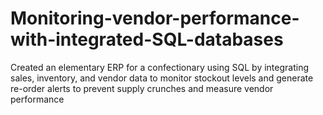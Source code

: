 # Monitoring-vendor-performance-with-integrated-SQL-databases
Created an elementary ERP for a confectionary using SQL by integrating sales, inventory, and vendor data to monitor stockout levels and generate re-order alerts to prevent supply crunches and measure vendor performance
